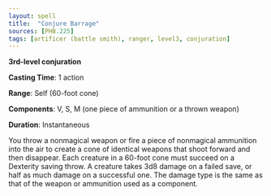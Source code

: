 ```yaml
---
layout: spell
title:  "Conjure Barrage"
sources: [PHB.225]
tags: [artificer (battle smith), ranger, level3, conjuration]
---
```


**3rd-level conjuration**

**Casting Time**: 1 action

**Range**: Self (60-foot cone)

**Components**: V, S, M (one piece of ammunition or a thrown weapon)

**Duration**: Instantaneous

You throw a nonmagical weapon or fire a piece of nonmagical ammunition into the air to create a cone of identical weapons that shoot forward and then disappear. Each creature in a 60-foot cone must succeed on a Dexterity saving throw. A creature takes 3d8 damage on a failed save, or half as much damage on a successful one. The damage type is the same as that of the weapon or ammunition used as a component.

